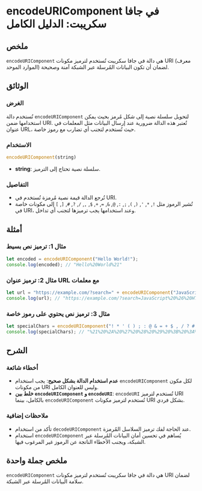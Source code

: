 <!--
Meta Description: # encodeURIComponent في جافا سكريبت: الدليل الكامل ## ملخص `encodeURIComponent` هي دالة في جافا سكريبت تُستخدم لترميز مكونات URI (معرف الموارد الموحد)...
Meta Keywords: encodeuricomponent, uri, ستخدم, javascript, مكونات
-->

# encodeURIComponent في جافا سكريبت: الدليل الكامل

## ملخص
`encodeURIComponent` هي دالة في جافا سكريبت تُستخدم لترميز مكونات URI (معرف الموارد الموحد) لضمان أن تكون البيانات المُرسلة عبر الشبكة آمنة وصحيحة.

## الوثائق
### الغرض
تُستخدم دالة `encodeURIComponent` لتحويل سلسلة نصية إلى شكل مُرمز بحيث يمكن استخدامها ضمن URI. تُعتبر هذه الدالة ضرورية عند إرسال البيانات مثل المعلمات في عنوان URL، حيث تُستخدم لتجنب أي تضارب مع رموز خاصة.

### الاستخدام
```javascript
encodeURIComponent(string)
```
- **string**: سلسلة نصية تحتاج إلى الترميز.

### التفاصيل
- تُرجع الدالة قيمة نصية مُرمزة تُستخدم في URI.
- تُشير الرموز مثل `!`, `*`, `'`, `(`, `)`, `;`, `:`, `@`, `&`, `=`, `+`, `$`, `,`, `/`, `?`, `#`, `[`, `]` إلى مكونات خاصة في URI، وعند استخدامها يجب ترميزها لتجنب أي تداخل.

## أمثلة
### مثال 1: ترميز نص بسيط
```javascript
let encoded = encodeURIComponent("Hello World!");
console.log(encoded); // "Hello%20World%21"
```

### مثال 2: ترميز عنوان URL مع معلمات
```javascript
let url = "https://example.com/?search=" + encodeURIComponent("JavaScript & HTML");
console.log(url); // "https://example.com/?search=JavaScript%20%26%20HTML"
```

### مثال 3: ترميز نص يحتوي على رموز خاصة
```javascript
let specialChars = encodeURIComponent("! * ' ( ) ; : @ & = + $ , / ? # [ ]");
console.log(specialChars); // "%21%20%2A%20%27%20%28%20%29%20%3B%20%3A%20%40%20%26%20%3D%20%2B%20%24%20%2C%20%2F%20%3F%20%23%20%5B%20%5D"
```

## الشرح
### أخطاء شائعة
- **عدم استخدام الدالة بشكل صحيح**: يجب استخدام `encodeURIComponent` لكل مكون من مكونات URI وليس للعنوان الكامل.
- **خلط بين `encodeURIComponent` و `encodeURI`**: `encodeURI` تُستخدم لترميز URI بالكامل، بينما `encodeURIComponent` تُستخدم لترميز مكونات URI بشكل فردي.

### ملاحظات إضافية
- تأكد من استخدام `decodeURIComponent` عند الحاجة لفك ترميز السلاسل المُرمزة.
- استخدام `encodeURIComponent` يُساهم في تحسين أمان البيانات المُرسلة عبر الشبكة، ويجنب الأخطاء الناتجة عن الرموز غير المرغوب فيها.

## ملخص جملة واحدة
`encodeURIComponent` هي دالة في جافا سكريبت تُستخدم لترميز مكونات URI لضمان سلامة البيانات المُرسلة عبر الشبكة.